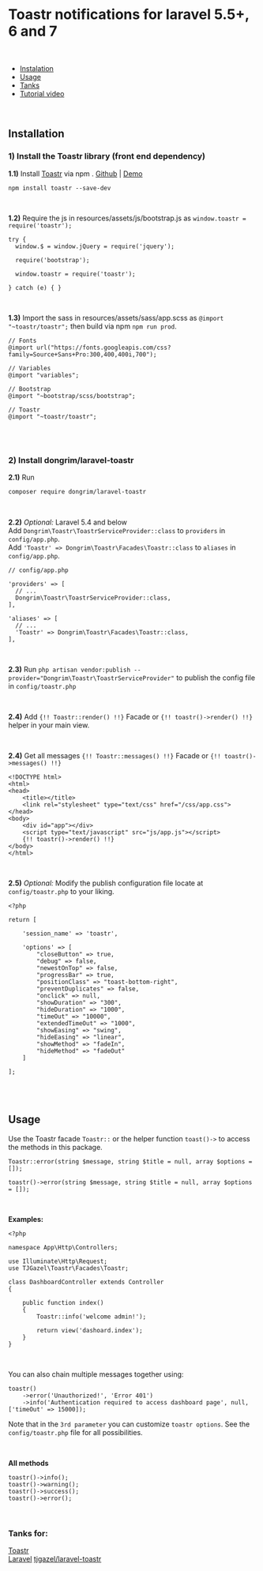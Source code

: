 # Toastr notifications for laravel 5.5+, 6 and 7


<br>

- [Instalation](#instalation)
- [Usage](#usage)
- [Tanks](#tanks)
- [Tutorial video](#tutorial)


<br>

<a name="instalation"></a>

## Installation

### 1) Install the Toastr library (front end dependency)

**1.1)** Install [Toastr](http://codeseven.github.io/toastr/) via npm . [Github](https://github.com/CodeSeven/toastr) | [Demo](http://codeseven.github.io/toastr/demo.html)

```
npm install toastr --save-dev
```

<br>

**1.2)** Require the js in resources/assets/js/bootstrap.js as `window.toastr = require('toastr');`

```
try {
  window.$ = window.jQuery = require('jquery');

  require('bootstrap');

  window.toastr = require('toastr');

} catch (e) { }
```

<br>

**1.3)** Import the sass in resources/assets/sass/app.scss as `@import "~toastr/toastr";` then build via npm `npm run prod`.

```
// Fonts
@import url("https://fonts.googleapis.com/css?family=Source+Sans+Pro:300,400,400i,700");

// Variables
@import "variables";

// Bootstrap
@import "~bootstrap/scss/bootstrap";

// Toastr
@import "~toastr/toastr";
```

<br><br>

### 2) Install dongrim/laravel-toastr

**2.1)** Run

```bash
composer require dongrim/laravel-toastr
```

<br>

**2.2)** _Optional:_ Laravel 5.4 and below <br>
Add `Dongrim\Toastr\ToastrServiceProvider::class` to `providers` in `config/app.php`. <br>
Add `'Toastr' => Dongrim\Toastr\Facades\Toastr::class` to `aliases` in `config/app.php`. <br>

```
// config/app.php

'providers' => [
  // ...
  Dongrim\Toastr\ToastrServiceProvider::class,
],

'aliases' => [
  // ...
  'Toastr' => Dongrim\Toastr\Facades\Toastr::class,
],
```

<br>

**2.3)** Run `php artisan vendor:publish --provider="Dongrim\Toastr\ToastrServiceProvider"`
to publish the config file in `config/toastr.php`

<br>

**2.4)** Add `{!! Toastr::render() !!}` Facade or `{!! toastr()->render() !!}` helper in your main view.

<br>

**2.4)** Get all messages  `{!! Toastr::messages() !!}` Facade or `{!! toastr()->messages() !!}` 

```
<!DOCTYPE html>
<html>
<head>
    <title></title>
    <link rel="stylesheet" type="text/css" href="/css/app.css">
</head>
<body>
    <div id="app"></div>
    <script type="text/javascript" src="js/app.js"></script>
    {!! toastr()->render() !!}
</body>
</html>
```

<br>

**2.5)** _Optional:_ Modify the publish configuration file locate at `config/toastr.php` to your liking.

```
<?php

return [

    'session_name' => 'toastr',

    'options' => [
        "closeButton" => true,
        "debug" => false,
        "newestOnTop" => false,
        "progressBar" => true,
        "positionClass" => "toast-bottom-right",
        "preventDuplicates" => false,
        "onclick" => null,
        "showDuration" => "300",
        "hideDuration" => "1000",
        "timeOut" => "10000",
        "extendedTimeOut" => "1000",
        "showEasing" => "swing",
        "hideEasing" => "linear",
        "showMethod" => "fadeIn",
        "hideMethod" => "fadeOut"
    ]

];
```

<br><br>

<a name="usage"></a>

## Usage

Use the Toastr facade `Toastr::` or the helper function `toast()->` to access the methods in this package.

```
Toastr::error(string $message, string $title = null, array $options = []);

toastr()->error(string $message, string $title = null, array $options = []);
```

<br>

**Examples:**

```
<?php

namespace App\Http\Controllers;

use Illuminate\Http\Request;
use TJGazel\Toastr\Facades\Toastr;

class DashboardController extends Controller
{

    public function index()
    {
        Toastr::info('welcome admin!');

        return view('dashoard.index');
    }
}
```

<br>

You can also chain multiple messages together using:

```
toastr()
    ->error('Unauthorized!', 'Error 401')
    ->info('Authentication required to access dashboard page', null, ['timeOut' => 15000]);
```

Note that in the `3rd parameter` you can customize `toastr options`. See the `config/toastr.php` file for all possibilities.

<br>

**All methods** <br>

```
toastr()->info();
toastr()->warning();
toastr()->success();
toastr()->error();
```

<br>

<a name="tanks"></a>

### Tanks for:

[Toastr](http://codeseven.github.io/toastr/) <br>
[Laravel](https://laravel.com/)
[tjgazel/laravel-toastr](https://github.com/tjgazel/laravel-toastr)

